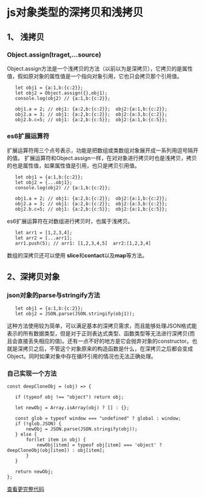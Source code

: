 # js对象类型的深拷贝和浅拷贝

## 1、 浅拷贝
### Object.assign(traget,...source)
Object.assign方法是一个浅拷贝的方法（以前以为是深拷贝），它拷贝的是属性值，假如原对象的属性值是一个指向对象引用，它也只会拷贝那个引用值。

 ```
    let obj1 = {a:1,b:{c:2}};
    let obj2 = Object.assign({},obj1);
    console.log(obj2) // {a:1,b:{c:2}};

    obj1.a = 2; // obj1: {a:2,b:{c:2}};  obj2:{a:1,b:{c:2}};
    obj2.a = 3; // obj1: {a:2,b:{c:2}};  obj2:{a:3,b:{c:2}};
    obj2.b.c=5; // obj1: {a:2,b:{c:5}};  obj2:{a:1,b:{c:5}};
 ```

 ### es6扩展运算符
 扩展运算符用三个点号表示，功能是把数组或类数组对象展开成一系列用逗号隔开的值。
 扩展运算符和Object.assign一样，在对对象进行拷贝时也是浅拷贝，拷贝的也是属性值，如果属性值是引用，也只是拷贝引用值。

 ```
    let obj1 = {a:1,b:{c:2}};
    let obj2 = {...obj1};
    console.log(obj2) // {a:1,b:{c:2}};

    obj1.a = 2; // obj1: {a:2,b:{c:2}};  obj2:{a:1,b:{c:2}};
    obj2.a = 3; // obj1: {a:2,b:{c:2}};  obj2:{a:3,b:{c:2}};
    obj2.b.c=5; // obj1: {a:2,b:{c:5}};  obj2:{a:1,b:{c:5}};
 ```
  es6扩展运算符在对数组进行拷贝时，也属于浅拷贝。

 ```
    let arr1 = [1,2,3,4];
    let arr2 = [...arr1];
    arr1.push(5); // arr1: [1,2,3,4,5]  arr2:[1,2,3,4]
 ```
 数组的深拷贝还可以使用 **slice**和**contact**以及**map**等方法。

 ## 2、深拷贝对象

 ### json对象的parse与stringify方法
 
 ```
    let obj1 = {a:1,b:{c:2}};
    let obj2 = JSON.parse(JSON.stringify(obj1));
 ```
 这种方法使用较为简单，可以满足基本的深拷贝需求，而且能够处理JSON格式能表示的所有数据类型，但是对于正则表达式类型、函数类型等无法进行深拷贝(而且会直接丢失相应的值)。还有一点不好的地方是它会抛弃对象的constructor。也就是深拷贝之后，不管这个对象原来的构造函数是什么，在深拷贝之后都会变成Object。同时如果对象中存在循环引用的情况也无法正确处理。

 ### 自己实现一个方法

 ```
 const deepCloneObj = (obj) => {

    if (typeof obj !== "object") return obj;

    let newObj = Array.isArray(obj) ? [] : {};

    const glob = typeof window === "undefined" ? global : window;
    if (!glob.JSON) {
        newObj = JSON.parse(JSON.stringify(obj));
    } else {
        for(let item in obj) {
            newObj[item] = typeof obj[item] === 'object' ? deepCloneObj(obj[item]) : obj[item];
        }
    }

    return newObj;
};

 ```
[查看更完整代码](index.js)

 